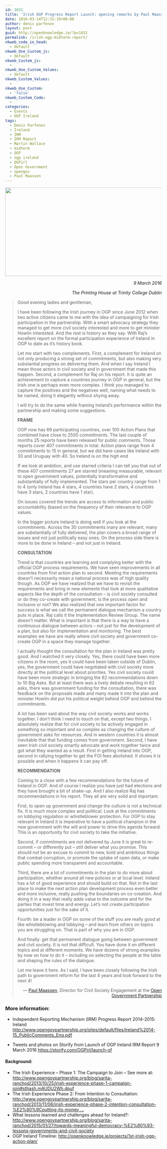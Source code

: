 ```yaml
---
id: 1631
title: 'Irish OGP Progress Report Launch: opening remarks by Paul Maassen'
date: 2016-03-14T12:31:19+00:00
author: denis parfenov
layout: post
guid: http://openknowledge.ie/?p=1631
permalink: /irish-ogp-midterm-report/
nkweb_code_in_head:
  - default
nkweb_Use_Custom_js:
  - default
nkweb_Custom_js:
  - 
nkweb_Use_Custom_Values:
  - default
nkweb_Custom_Values:
  - 
nkweb_Use_Custom:
  - 'false'
nkweb_Custom_Code:
  - 
categories:
  - Events
  - OGP Ireland
tags:
  - Denis Parfenov
  - Ireland
  - IRM
  - IRM Report
  - Martin Wallace
  - midterm
  - OGP
  - ogp ireland
  - OGPirl
  - Open Government
  - opengov
  - Paul Maassen
---
```

<p style="text-align: right;">
  <em><a href="/wp-content/uploads/2016/03/OGPIrl_banner_light.png" rel="attachment wp-att-1632"><img class="aligncenter wp-image-1632" src="/wp-content/uploads/2016/03/OGPIrl_banner_light.png" alt="ogp ireland" width="968" height="285" srcset="wp-content/uploads/2016/03/OGPIrl_banner_light.png 900w, https://openknowledge.ie/wp-content/uploads/2016/03/OGPIrl_banner_light-300x88.png 300w, https://openknowledge.ie/wp-content/uploads/2016/03/OGPIrl_banner_light-768x226.png 768w" sizes="(max-width: 968px) 100vw, 968px" /></a></em>
</p>

<p style="text-align: right;">
  <em>9 March 2016 </em>
</p>

<p style="text-align: right;">
  <em>The Printing House at Trinity College Dublin</em>
</p>

> Good evening ladies and gentleman,
> 
> I have been following the Irish journey in OGP since June 2012 when two active citizens came to me with the idea of campaigning for Irish participation in the partnership. With a smart advocacy strategy they managed to get more civil society interested and more to get minister Howlin interested. And the rest is history as they say. With Raj’s excellent report on the formal participation experience of Ireland in OGP to date as it’s history book.
> 
> Let me start with two complements. First, a complement for Ireland on not only producing a strong set of commitments, but also making very substantial progress on delivering them. And when I say Ireland I mean those actors in civil society and in government that made this happen. Second, a complement for Raj on his report. It is quite an achievement to capture a countries journey in OGP in general, but the Irish one is perhaps even more complex. I think you managed to capture the positives and the negatives well, naming what needs to be named, doing it elegantly without shying away.
> 
> I will try to do the same while framing Ireland’s performance within the partnership and making some suggestions.
> 
> **FRAME**
> 
> OGP now has 69 participating countries, over 100 Action Plans that combined have close to 2500 commitments. The last couple of months 25 reports have been released for public comments. Those reports cover 407 commitments in total. Action plans range from 4 commitments to 15 in general, but we did have cases like Ireland with 30 and Uruguay with 40. So Ireland is on the high end
> 
> If we look at ambition, and use starred criteria I can tell you that out of these 407 commitments 27 are starred (meaning measurable, relevant to open government values, potentially transformative and substantially of fully implemented. The stars per country range from 1 to 4 (only Ireland has 4 stars, 4 countries have 2 stars, 4 countries have 3 stars, 2 countries have 1 star).
> 
> On issues covered the trends are access to information and public accountability (based on the frequency of their relevance to OGP values.
> 
> In the bigger picture Ireland is doing well if you look at the commitments. Across the 30 commitments many are relevant, many are substantially of fully delivered, the plan covers a broad range of issues and not just politically easy ones. On the process side there is more to be done in Ireland – and not just in Ireland.
> 
> **CONSULTATION**
> 
> Trend is that countries are learning and complying better with the official OGP process requirements. We have seen improvements in all countries from first action plan to second. Meeting the requirements doesn’t necessarily mean a national process was of high quality though. As OGP we have realized that we have to revisit the requirements and bring in new elements that look at more qualitative aspects like the depth of the consultation – is civil society consulted or do they co-create with government, is the process open and inclusive or not? We also realized that one important factor for success is what we call the permanent dialogue mechanism a country puts in place. Raj calls it the Implementation Review Group. The name doesn’t matter. What is important is that there is a way to have a continuous dialogue between actors – not just for the development of a plan, but also for implementation and monitoring. The best examples we have are really where civil society and government co-create OGP in a space they manage together.
> 
> I actually thought the consultation for the plan in Ireland was pretty good. And I watched it very closely. Yes, there could have been more citizens in the room, yes it could have been taken outside of Dublin, yes, the government could have negotiated with civil society more directly at the political level about priorities. Yes civil society could have been more strategic in bringing the 62 recommendations down to 10 Big Asks. But at least there was a lively debate resulting in 62 asks, there was government funding for the consultation, there was feedback on the proposals made and many made it into the plan and minister Howlin did put his political weight behind OGP and behind the commitments.
> 
> A lot has been said about the way civil society works and works together. I don’t think I need to touch on that, except two things. I absolutely realize that for civil society to be actively engaged in something so important and so complex as changing the culture of government asks for resources. And in western countries it is almost inevitable that that funding comes from government. Second, I have seen Irish civil society smartly advocate and work together twice and got what they wanted as a result. First in getting Ireland into OGP, second in rallying together to get the FOI fees abolished. It shows it is possible and when it happens it can pay off.
> 
> **RECOMMENDATION**
> 
> Coming to a close with a few recommendations for the future of Ireland in OGP. And of course I realize you have just had elections and they have brought a bit of shake-up. And I also realize Raj has recommendations in his report. They all are very solid and important.
> 
> First, to open up government and change the culture is not a technical fix. It is much more complex and political. Look at the commitments on lobbying regulation or whistleblower protection. For OGP to stay relevant in Ireland it is imperative to have a political champion in the new government with the will and power to drive this agenda forward. This is an opportunity for civil society to take the initiative.
> 
> Second, if commitments are not delivered by June it is great to re-commit – or differently put – still deliver what you promise. This should not be an excuse to commit to new, bold and ambitious things that combat corruption, or promote the uptake of open data, or make public spending more transparent and accountable.
> 
> Third, there are a lot of commitments in the plan to do more about participation, whether around all new policies or at local level. Ireland has a lot of good experience and should build on that. Not in the last place to make the next action plan development process even better and more inclusive, really pushing the boundaries on co-creation. And doing it in a way that really adds value to the outcome and for the parties that invest time and energy. Let’s not create participation opportunities just for the sake of it.
> 
> Fourth: be a leader in OGP on some of the stuff you are really good at like whistleblowing and lobbying – and learn from others on topics you are struggling on. That is part of why you are in OGP.
> 
> And finally: get that permanent dialogue going between government and civil society. It is not that difficult. You have done it on different topics and at different moments. We have dozens of strong examples by now on how to do it – including on selecting the people at the table and shaping the rules of the dialogue.
> 
> Let me leave it here. As I said, I have been closely following the Irish path to government reform for the last 4 years and look forward to the next 4!
> 
> <p style="text-align: right;">
>   &#8212; <a href="https://twitter.com/maassenpaul" target="_blank">Paul Maassen</a>, Director for Civil Society Engagement at the <a href="http://www.opengovpartnership.org/" target="_blank">Open Government Partnership</a>
> </p>

### 

### More information:

  * Independent Reporting Mechanism (IRM) Progress Report 2014-2015: Ireland <a href="http://www.opengovpartnership.org/sites/default/files/Ireland%2014-15_PublicComments_Eng.pdf" target="_blank">http://www.opengovpartnership.org/sites/default/files/Ireland%2014-15_PublicComments_Eng.pdf</a>
  * <p class="emojify">
      Tweets and photos on Storify from Launch of OGP Ireland IRM Report 9 March 2016 <a href="https://storify.com/OGPirl/launch-of" target="_blank">https://storify.com/OGPirl/launch-of</a>
    </p>

#### Background:

  * The Irish Experience &#8211; Phase 1: The Campaign to Join &#8211; See more at: <a class="link customisable" dir="ltr" title="http://www.opengovpartnership.org/blog/sarita-ranchod/2013/10/25/irish-experience-phase-1-campaign-join#sthash.mAUDU2Wh.dpuf" href="http://t.co/UbA2rooIfI" target="_blank" rel="nofollow" data-expanded-url="http://www.opengovpartnership.org/blog/sarita-ranchod/2013/10/25/irish-experience-phase-1-campaign-join#sthash.mAUDU2Wh.dpuf" data-scribe="element:url"><span class="u-hiddenVisually">http://www.</span>opengovpartnership.org/blog/sarita-ra<span class="u-hiddenVisually">nchod/2013/10/25/irish-experience-phase-1-campaign-join#sthash.mAUDU2Wh.dpuf </span></a>
  * The Irish Experience Phase 2: From Intention to Consultation: <a class="link customisable" dir="ltr" title="http://www.opengovpartnership.org/blog/sarita-ranchod/2013/11/06/irish-experience-phase-2-intention-consultation-%E2%80%9Cputting-its-money" href="http://t.co/Vpl44uuyNP" target="_blank" rel="nofollow" data-expanded-url="http://www.opengovpartnership.org/blog/sarita-ranchod/2013/11/06/irish-experience-phase-2-intention-consultation-%E2%80%9Cputting-its-money" data-scribe="element:url"><span class="u-hiddenVisually">http://www.</span>opengovpartnership.org/blog/sarita-ra<span class="u-hiddenVisually">nchod/2013/11/06/irish-experience-phase-2-intention-consultation-%E2%80%9Cputting-its-money </span>…</a>
  * What lessons learned and challenges ahead for Ireland?: <a class="link customisable" dir="ltr" title="http://www.opengovpartnership.org/blog/sarita-ranchod/2015/01/27/towards-meaningful-democracy-%E2%80%93-lessons-governments-and-civil-society" href="http://t.co/6FRAm4FOaC" target="_blank" rel="nofollow" data-expanded-url="http://www.opengovpartnership.org/blog/sarita-ranchod/2015/01/27/towards-meaningful-democracy-%E2%80%93-lessons-governments-and-civil-society" data-scribe="element:url"><span class="u-hiddenVisually">http://www.</span>opengovpartnership.org/blog/sarita-ra<span class="u-hiddenVisually">nchod/2015/01/27/towards-meaningful-democracy-%E2%80%93-lessons-governments-and-civil-society </span></a>
  * OGP Ireland Timeline: <a href="/projects/1st-irish-ogp-action-plan/" target="_blank">http://openknowledge.ie/projects/1st-irish-ogp-action-plan/</a>

&nbsp;

&nbsp;

&nbsp;

&nbsp;